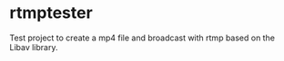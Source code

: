# rtmptester
Test project to create a mp4 file and broadcast with rtmp based on the Libav library.

